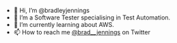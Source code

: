 - 👋 Hi, I’m @bradleyjennings
- 👀 I’m a Software Tester specialising in Test Automation.
- 🌱 I’m currently learning about AWS.
- 📫 How to reach me [@brad__jennings](https://twitter.com/brad__jennings "@brad__jennings") on Twitter

<!---
bradleyjennings/bradleyjennings is a ✨ special ✨ repository because its `README.md` (this file) appears on your GitHub profile.
You can click the Preview link to take a look at your changes.
--->
